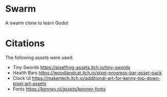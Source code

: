 # Swarm
 A swarm clone to learn Godot


# Citations
The following assets were used:
- Tiny Swords  https://pixelfrog-assets.itch.io/tiny-swords
- Health Bars  https://woodlandcat.itch.io/pixel-progress-bar-asset-pack
- Clock UI     https://makertech.itch.io/additional-art-for-kenny-top-down-pixel-art-assets
- Fonts        https://kenney.nl/assets/kenney-fonts
